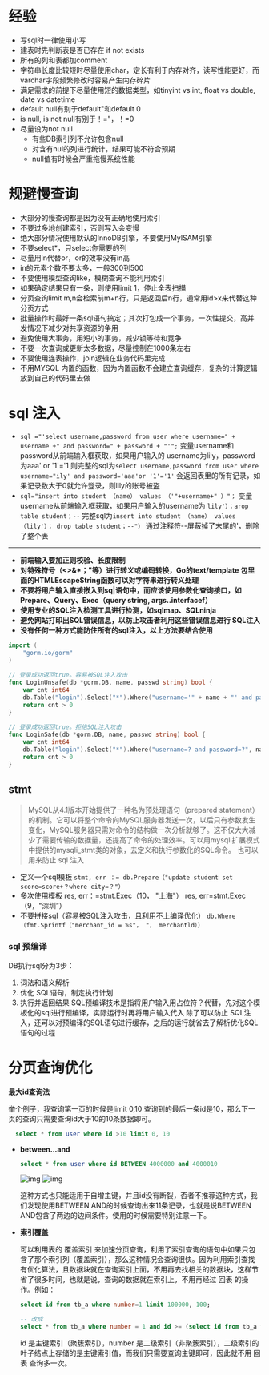 # 经验
- 写sql时一律使用小写
- 建表时先判断表是否已存在 if not exists
- 所有的列和表都加comment
- 字符串长度比较短时尽量使用char，定长有利于内存对齐，读写性能更好，而varchar字段频繁修改时容易产生内存碎片
- 满足需求的前提下尽量使用短的数据类型，如tinyint vs int, float vs double, date vs datetime
- default null有别于default"和default 0
- is null, is not null有别于！="，！=0
- 尽量设为not null
	- 有些DB索引列不允许包含null
	- 对含有nul的列进行统计，结果可能不符合预期
	- null值有时候会严重拖慢系统性能
# 规避慢查询
- 大部分的慢查询都是因为没有正确地使用索引
- 不要过多地创建索引，否则写入会变慢
- 绝大部分情况使用默认的InnoDB引擎，不要使用MyISAM引擎
- 不要select*，只select你需要的列
- 尽量用in代替or，or的效率没有in高
- in的元素个数不要太多，一般300到500
- 不要使用模型查询like，模糊查询不能利用索引
- 如果确定结果只有一条，则使用limit 1，停止全表扫描
- 分页查询limit m,n会检索前m+n行，只是返回后n行，通常用id>x来代替这种分页方式
- 批量操作时最好一条sql语句搞定；其次打包成一个事务，一次性提交，高并发情况下减少对共享资源的争用
- 避免使用大事务，用短小的事务，减少锁等待和竞争
- 不要一次查询或更新太多数据，尽量控制在1000条左右
- 不要使用连表操作，join逻辑在业务代码里完成
- 不用MYSQL 内置的函数，因为内置函数不会建立查询缓存，复杂的计算逻辑放到自己的代码里去做
# sql 注入
- `sql ="'select username,password from user where username=" + username +" and password=" + password + "'";`
	变量username和password从前端输入框获取，如果用户输入的 username为lily，password为aaa' or '1'='1
	则完整的sql为`select username,password from user where username="ily' and password='aaa'or '1'='1'`
	会返回表里的所有记录，如果记录数大于0就允许登录，则lily的账号被盗
- `sql="insert into student （name） values （'"+username+" ）"；`
	变量username从前端输入框获取，如果用户输入的username为 `lily'）；arop table student；--`
	完整sql为`insert into student （name） values （lily'）； drop table student；--"）`
	通过注释符--屏蔽掉了末尾的'，删除了整个表
---
- **前端输入要加正则校验、长度限制**
- **对特殊符号（<>&\*；"等）进行转义或编码转换，Go的text/template 包里面的HTMLEscapeString函数可以对字符串进行转义处理**
- **不要将用户输入直接嵌入到sq|语句中，而应该使用参数化查询接口，如Prepare、Query、Exec（query string, args..interfacef）**
- **使用专业的SQL注入检测工具进行检测，如sqlmap、SQLninja**
- **避免网站打印出SQL错误信息，以防止攻击者利用这些错误信息进行 SQL注入**
- **没有任何一种方式能防住所有的sql注入，以上方法要结合使用**
```go
import (  
    "gorm.io/gorm"  
)  
  
// 登录成功返回true。容易被SQL注入攻击  
func LoginUnsafe(db *gorm.DB, name, passwd string) bool {  
    var cnt int64  
    db.Table("login").Select("*").Where("username='" + name + "' and password='" + passwd + "'").Count(&cnt)  
    return cnt > 0  
}  
  
// 登录成功返回true。拒绝SQL注入攻击  
func LoginSafe(db *gorm.DB, name, passwd string) bool {  
    var cnt int64  
    db.Table("login").Select("*").Where("username=? and password=?", name, passwd).Count(&cnt)  
    return cnt > 0  
}
```

## stmt

> MySQL从4.1版本开始提供了一种名为预处理语句（prepared statement）的机制。它可以将整个命令向MySQL服务器发送一次，以后只有参数发生变化，MySQL服务器只需对命令的结构做一次分析就够了。这不仅大大减少了需要传输的数据量，还提高了命令的处理效率。可以用mysqli扩展模式中提供的mysqli_stmt类的对象，去定义和执行参数化的SQL命令。
> 也可以用来防止 sql 注入

- 定义一个sql模板 `stmt, err ：= db.Prepare（"update student set score=score+？where city=？"）`
- 多次使用模板
	res, err：=stmt.Exec（10， "上海"）
	res, err=stmt.Exec（9，"深圳”）
- 不要拼接sql（容易被SQL注入攻击，且利用不上编译优化）
	`db.Where（fmt.Sprintf（"merchant_id = %s"， "， merchantld））`
### sql 预编译

DB执行sql分为3步：
1. 词法和语义解析
2. 优化 SQL语句，制定执行计划
3. 执行并返回结果
SQL预编译技术是指将用户输入用占位符？代替，先对这个模板化的sql进行预编译，实际运行时再将用户输入代入
除了可以防止 SQL注入，还可以对预编译的SQL语句进行缓存，之后的运行就省去了解析优化SQL语句的过程

# 分页查询优化

 **最大id查询法**

  举个例子，我查询第一页的时候是limit 0,10 查询到的最后一条id是10，那么下一页的查询只需要查询id大于10的10条数据即可。
```sql
  select * from user where id >10 limit 0, 10
```

- **between...and**

  ```sql
  select * from user where id BETWEEN 4000000 and 4000010
  ```

  ![img](https://img-blog.csdnimg.cn/20200322113011199.png)
  ![img](https://img-blog.csdnimg.cn/20200322112836413.png)

  这种方式也只能适用于自增主键，并且id没有断裂，否者不推荐这种方式，我们发现使用BETWEEN AND的时候查询出来11条记录，也就是说BETWEEN AND包含了两边的边间条件。使用的时候需要特别注意一下。

- **索引覆盖**

  可以利用表的 覆盖索引 来加速分页查询，利用了索引查询的语句中如果只包含了那个索引列（覆盖索引），那么这种情况会查询很快。因为利用索引查找有优化算法，且数据块就在查询索引上面，不用再去找相关的数据块，这样节省了很多时间，也就是说，查询的数据就在索引上，不用再经过 回表 的操作。例如：

  ```sql
  select id from tb_a where number=1 limit 100000, 100;

  -- 改成
  select * from tb_a where number = 1 and id >= (select id from tb_a where number = 1 limit 100000, 1) limit 100;
  ```

  id 是主键索引（聚簇索引），number 是二级索引（非聚簇索引），二级索引的叶子结点上存储的是主键索引值，而我们只需要查询主键即可，因此就不用 回表 查询多一次。

